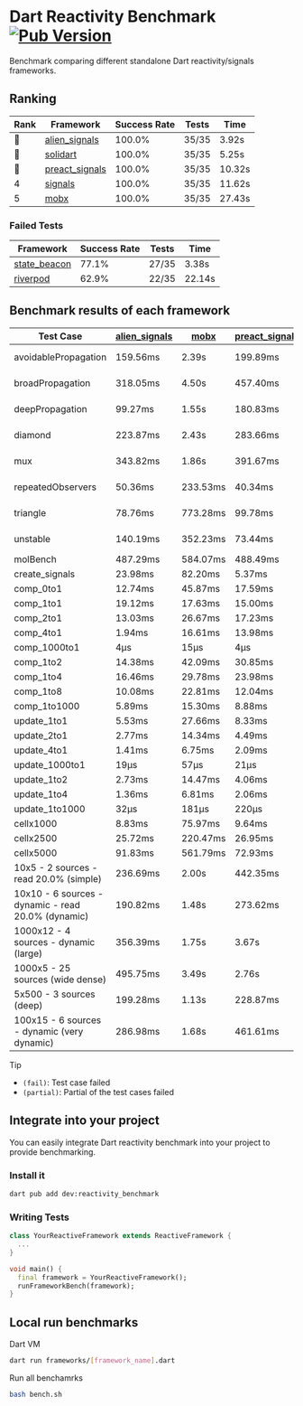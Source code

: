 # Dart Reactivity Benchmark [![Pub Version](https://img.shields.io/pub/v/reactivity_benchmark)](https://pub.dev/packages/reactivity_benchmark)

Benchmark comparing different standalone Dart reactivity/signals frameworks.

## Ranking

<!-- ranking start -->
| Rank | Framework | Success Rate | Tests | Time |
|------|-----------|--------------|-------|------|
| 🥇 | [alien_signals](https://github.com/medz/alien-signals-dart) | 100.0% | 35/35 | 3.92s |
| 🥈 | [solidart](https://github.com/nank1ro/solidart) | 100.0% | 35/35 | 5.25s |
| 🥉 | [preact_signals](https://pub.dev/packages/preact_signals) | 100.0% | 35/35 | 10.32s |
| 4 | [signals](https://github.com/rodydavis/signals.dart) | 100.0% | 35/35 | 11.62s |
| 5 | [mobx](https://github.com/mobxjs/mobx.dart) | 100.0% | 35/35 | 27.43s |

<!-- ranking end -->

### **Failed Tests**

<!-- fail start -->
| Framework | Success Rate | Tests | Time |
|-----------|--------------|-------|------|
| [state_beacon](https://github.com/jinyus/dart_beacon) | 77.1% | 27/35 | 3.38s |
| [riverpod](https://github.com/rrousselGit/riverpod) | 62.9% | 22/35 | 22.14s |

<!-- fail end -->

## Benchmark results of each framework

<!-- test-case start -->
| Test Case | [alien_signals](https://github.com/medz/alien-signals-dart) | [mobx](https://github.com/mobxjs/mobx.dart) | [preact_signals](https://pub.dev/packages/preact_signals) | [riverpod](https://github.com/rrousselGit/riverpod) | [signals](https://github.com/rodydavis/signals.dart) | [solidart](https://github.com/nank1ro/solidart) | [state_beacon](https://github.com/jinyus/dart_beacon) |
|---|---|---|---|---|---|---|---|
| avoidablePropagation | 159.56ms | 2.39s | 199.89ms | 1.39s | 210.91ms | 258.37ms | 149.02ms (fail) |
| broadPropagation | 318.05ms | 4.50s | 457.40ms | 82.77ms (fail) | 456.60ms | 452.12ms | 6.52ms (fail) |
| deepPropagation | 99.27ms | 1.55s | 180.83ms | 1.91s (fail) | 176.10ms | 148.23ms | 147.38ms (fail) |
| diamond | 223.87ms | 2.43s | 283.66ms | 2.54s (fail) | 290.79ms | 311.65ms | 191.18ms (fail) |
| mux | 343.82ms | 1.86s | 391.67ms | 586.85ms (fail) | 417.68ms | 399.78ms | 195.13ms (fail) |
| repeatedObservers | 50.36ms | 233.53ms | 40.34ms | 383.61ms (fail) | 47.53ms | 91.23ms | 48.35ms (fail) |
| triangle | 78.76ms | 773.28ms | 99.78ms | 989.46ms (fail) | 100.14ms | 99.44ms | 76.79ms (fail) |
| unstable | 140.19ms | 352.23ms | 73.44ms | 651.21ms (fail) | 76.61ms | 169.73ms | 335.08ms (fail) |
| molBench | 487.29ms | 584.07ms | 488.49ms | 11.37ms | 485.27ms | 501.52ms | 1.15ms |
| create_signals | 23.98ms | 82.20ms | 5.37ms | 23.61ms | 25.51ms | 59.17ms | 67.35ms |
| comp_0to1 | 12.74ms | 45.87ms | 17.59ms | 13.66ms | 11.34ms | 25.41ms | 59.43ms |
| comp_1to1 | 19.12ms | 17.63ms | 15.00ms | 22.99ms | 27.48ms | 52.90ms | 58.37ms |
| comp_2to1 | 13.03ms | 26.67ms | 17.23ms | 33.44ms | 14.32ms | 22.01ms | 37.82ms |
| comp_4to1 | 1.94ms | 16.61ms | 13.98ms | 7.08ms | 3.19ms | 4.32ms | 16.85ms |
| comp_1000to1 | 4μs | 15μs | 4μs | 4μs | 5μs | 15μs | 45μs |
| comp_1to2 | 14.38ms | 42.09ms | 30.85ms | 11.05ms | 13.97ms | 30.78ms | 48.11ms |
| comp_1to4 | 16.46ms | 29.78ms | 23.98ms | 19.35ms | 13.93ms | 21.30ms | 46.60ms |
| comp_1to8 | 10.08ms | 22.81ms | 12.04ms | 5.30ms | 8.71ms | 22.30ms | 45.72ms |
| comp_1to1000 | 5.89ms | 15.30ms | 8.88ms | 4.07ms | 4.42ms | 15.21ms | 42.03ms |
| update_1to1 | 5.53ms | 27.66ms | 8.33ms | 85.31ms | 10.14ms | 16.75ms | 6.02ms |
| update_2to1 | 2.77ms | 14.34ms | 4.49ms | 44.11ms | 4.65ms | 8.43ms | 3.09ms |
| update_4to1 | 1.41ms | 6.75ms | 2.09ms | 19.40ms | 2.59ms | 4.20ms | 1.52ms |
| update_1000to1 | 19μs | 57μs | 21μs | 172μs | 25μs | 42μs | 15μs |
| update_1to2 | 2.73ms | 14.47ms | 4.06ms | 43.47ms | 4.66ms | 8.51ms | 3.01ms |
| update_1to4 | 1.36ms | 6.81ms | 2.06ms | 20.04ms | 2.58ms | 4.19ms | 1.53ms |
| update_1to1000 | 32μs | 181μs | 220μs | 104μs | 43μs | 156μs | 411μs |
| cellx1000 | 8.83ms | 75.97ms | 9.64ms | N/A | 9.91ms | 10.23ms | 5.16ms |
| cellx2500 | 25.72ms | 220.47ms | 26.95ms | N/A | 33.44ms | 34.92ms | 24.21ms |
| cellx5000 | 91.83ms | 561.79ms | 72.93ms | N/A | 79.29ms | 95.20ms | 51.86ms |
| 10x5 - 2 sources - read 20.0% (simple) | 236.69ms | 2.00s | 442.35ms | 2.15s | 506.21ms | 336.31ms | 240.21ms |
| 10x10 - 6 sources - dynamic - read 20.0% (dynamic) | 190.82ms | 1.48s | 273.62ms | 1.47s (partial) | 280.83ms | 223.88ms | 189.38ms |
| 1000x12 - 4 sources - dynamic (large) | 356.39ms | 1.75s | 3.67s | 2.45s (partial) | 4.01s | 445.48ms | 334.19ms |
| 1000x5 - 25 sources (wide dense) | 495.75ms | 3.49s | 2.76s | 4.03s | 3.57s | 808.54ms | 493.79ms |
| 5x500 - 3 sources (deep) | 199.28ms | 1.13s | 228.87ms | 1.34s | 224.41ms | 230.32ms | 202.94ms |
| 100x15 - 6 sources - dynamic (very dynamic) | 286.98ms | 1.68s | 461.61ms | 1.81s (partial) | 486.96ms | 338.06ms | 254.35ms |

<!-- test-case end -->

> [!TIP]
> - `(fail)`: Test case failed
> - `(partial)`: Partial of the test cases failed

## Integrate into your project

You can easily integrate Dart reactivity benchmark into your project to provide benchmarking.

### Install it

```bash
dart pub add dev:reactivity_benchmark
```

### Writing Tests

```dart
class YourReactiveFramework extends ReactiveFramework {
  ...
}

void main() {
  final framework = YourReactiveFramework();
  runFrameworkBench(framework);
}
```

## Local run benchmarks

Dart VM
```bash
dart run frameworks/[framework_name].dart
```

Run all benchamrks
```bash
bash bench.sh
```
